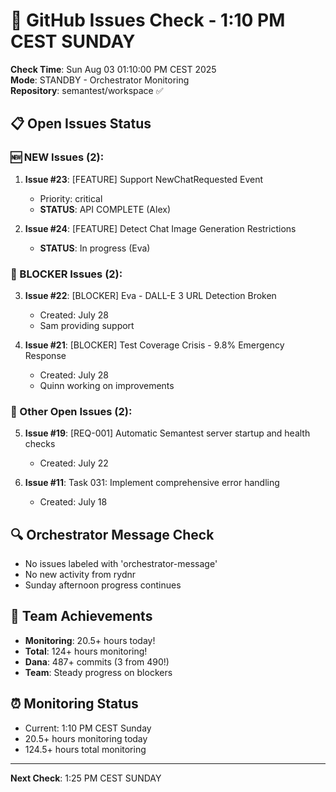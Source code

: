 # 🐙 GitHub Issues Check - 1:10 PM CEST SUNDAY

**Check Time**: Sun Aug 03 01:10:00 PM CEST 2025  
**Mode**: STANDBY - Orchestrator Monitoring  
**Repository**: semantest/workspace ✅

## 📋 Open Issues Status

### 🆕 NEW Issues (2):
1. **Issue #23**: [FEATURE] Support NewChatRequested Event
   - Priority: critical
   - **STATUS**: API COMPLETE (Alex)
   
2. **Issue #24**: [FEATURE] Detect Chat Image Generation Restrictions
   - **STATUS**: In progress (Eva)

### 🚨 BLOCKER Issues (2):
3. **Issue #22**: [BLOCKER] Eva - DALL-E 3 URL Detection Broken
   - Created: July 28
   - Sam providing support
   
4. **Issue #21**: [BLOCKER] Test Coverage Crisis - 9.8% Emergency Response  
   - Created: July 28
   - Quinn working on improvements

### 📌 Other Open Issues (2):
5. **Issue #19**: [REQ-001] Automatic Semantest server startup and health checks
   - Created: July 22
   
6. **Issue #11**: Task 031: Implement comprehensive error handling
   - Created: July 18

## 🔍 Orchestrator Message Check
- No issues labeled with 'orchestrator-message'
- No new activity from rydnr
- Sunday afternoon progress continues

## 💪 Team Achievements
- **Monitoring**: 20.5+ hours today!
- **Total**: 124+ hours monitoring!
- **Dana**: 487+ commits (3 from 490!)
- **Team**: Steady progress on blockers

## ⏰ Monitoring Status
- Current: 1:10 PM CEST Sunday
- 20.5+ hours monitoring today
- 124.5+ hours total monitoring

---

**Next Check**: 1:25 PM CEST SUNDAY